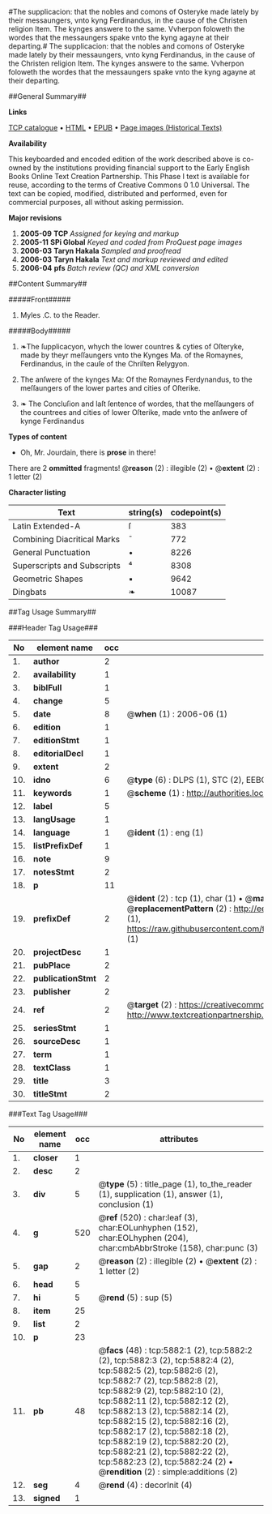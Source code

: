 #The supplicacion: that the nobles and comons of Osteryke made lately by their messaungers, vnto kyng Ferdinandus, in the cause of the Christen religion Item. The kynges answere to the same. Vvherpon foloweth the wordes that the messaungers spake vnto the kyng agayne at their departing.#
The supplicacion: that the nobles and comons of Osteryke made lately by their messaungers, vnto kyng Ferdinandus, in the cause of the Christen religion Item. The kynges answere to the same. Vvherpon foloweth the wordes that the messaungers spake vnto the kyng agayne at their departing.

##General Summary##

**Links**

[TCP catalogue](http://www.ota.ox.ac.uk/tcp/)  • 
[HTML](http://tei.it.ox.ac.uk/tcp/Texts-HTML/free/A00/A00673.html)  • 
[EPUB](http://tei.it.ox.ac.uk/tcp/Texts-EPUB/free/A00/A00673.epub) • 
[Page images (Historical Texts)](https://data.historicaltexts.jisc.ac.uk/view?pubId=eebo-99841307e&pageId=eebo-99841307e-5882-1)

**Availability**

This keyboarded and encoded edition of the
	       work described above is co-owned by the institutions
	       providing financial support to the Early English Books
	       Online Text Creation Partnership. This Phase I text is
	       available for reuse, according to the terms of Creative
	       Commons 0 1.0 Universal. The text can be copied,
	       modified, distributed and performed, even for
	       commercial purposes, all without asking permission.

**Major revisions**

1. __2005-09__ __TCP__ *Assigned for keying and markup*
1. __2005-11__ __SPi Global__ *Keyed and coded from ProQuest page images*
1. __2006-03__ __Taryn Hakala__ *Sampled and proofread*
1. __2006-03__ __Taryn Hakala__ *Text and markup reviewed and edited*
1. __2006-04__ __pfs__ *Batch review (QC) and XML conversion*

##Content Summary##

#####Front#####

1. Myles .C. to the Reader.

#####Body#####

1. ❧The ſupplicacyon, whych the lower countres & cyties of Oſteryke, made by theyr meſſaungers vnto the Kynges Ma. of the Romaynes, Ferdinandus, in the cauſe of the Chriſten Relygyon.

1. The anſwere of the kynges Ma: Of the Romaynes Ferdynandus, to the meſſaungers of the lower partes and cities of Oſterike.

1. ❧ The Concluſion and laſt ſentence of wordes, that the meſſaungers of the countrees and cities of lower Oſterike, made vnto the anſwere of kynge Ferdinandus

**Types of content**

  * Oh, Mr. Jourdain, there is **prose** in there!

There are 2 **ommitted** fragments! 
 @__reason__ (2) : illegible (2)  •  @__extent__ (2) : 1 letter (2)

**Character listing**


|Text|string(s)|codepoint(s)|
|---|---|---|
|Latin Extended-A|ſ|383|
|Combining             Diacritical Marks|̄|772|
|General Punctuation|•|8226|
|Superscripts             and Subscripts|⁴|8308|
|Geometric Shapes|▪|9642|
|Dingbats|❧|10087|

##Tag Usage Summary##

###Header Tag Usage###

|No|element name|occ|attributes|
|---|---|---|---|
|1.|__author__|2||
|2.|__availability__|1||
|3.|__biblFull__|1||
|4.|__change__|5||
|5.|__date__|8| @__when__ (1) : 2006-06 (1)|
|6.|__edition__|1||
|7.|__editionStmt__|1||
|8.|__editorialDecl__|1||
|9.|__extent__|2||
|10.|__idno__|6| @__type__ (6) : DLPS (1), STC (2), EEBO-CITATION (1), PROQUEST (1), VID (1)|
|11.|__keywords__|1| @__scheme__ (1) : http://authorities.loc.gov/ (1)|
|12.|__label__|5||
|13.|__langUsage__|1||
|14.|__language__|1| @__ident__ (1) : eng (1)|
|15.|__listPrefixDef__|1||
|16.|__note__|9||
|17.|__notesStmt__|2||
|18.|__p__|11||
|19.|__prefixDef__|2| @__ident__ (2) : tcp (1), char (1)  •  @__matchPattern__ (2) : ([0-9\-]+):([0-9IVX]+) (1), (.+) (1)  •  @__replacementPattern__ (2) : http://eebo.chadwyck.com/downloadtiff?vid=$1&page=$2 (1), https://raw.githubusercontent.com/textcreationpartnership/Texts/master/tcpchars.xml#$1 (1)|
|20.|__projectDesc__|1||
|21.|__pubPlace__|2||
|22.|__publicationStmt__|2||
|23.|__publisher__|2||
|24.|__ref__|2| @__target__ (2) : https://creativecommons.org/publicdomain/zero/1.0/ (1), http://www.textcreationpartnership.org/docs/. (1)|
|25.|__seriesStmt__|1||
|26.|__sourceDesc__|1||
|27.|__term__|1||
|28.|__textClass__|1||
|29.|__title__|3||
|30.|__titleStmt__|2||


###Text Tag Usage###

|No|element name|occ|attributes|
|---|---|---|---|
|1.|__closer__|1||
|2.|__desc__|2||
|3.|__div__|5| @__type__ (5) : title_page (1), to_the_reader (1), supplication (1), answer (1), conclusion (1)|
|4.|__g__|520| @__ref__ (520) : char:leaf (3), char:EOLunhyphen (152), char:EOLhyphen (204), char:cmbAbbrStroke (158), char:punc (3)|
|5.|__gap__|2| @__reason__ (2) : illegible (2)  •  @__extent__ (2) : 1 letter (2)|
|6.|__head__|5||
|7.|__hi__|5| @__rend__ (5) : sup (5)|
|8.|__item__|25||
|9.|__list__|2||
|10.|__p__|23||
|11.|__pb__|48| @__facs__ (48) : tcp:5882:1 (2), tcp:5882:2 (2), tcp:5882:3 (2), tcp:5882:4 (2), tcp:5882:5 (2), tcp:5882:6 (2), tcp:5882:7 (2), tcp:5882:8 (2), tcp:5882:9 (2), tcp:5882:10 (2), tcp:5882:11 (2), tcp:5882:12 (2), tcp:5882:13 (2), tcp:5882:14 (2), tcp:5882:15 (2), tcp:5882:16 (2), tcp:5882:17 (2), tcp:5882:18 (2), tcp:5882:19 (2), tcp:5882:20 (2), tcp:5882:21 (2), tcp:5882:22 (2), tcp:5882:23 (2), tcp:5882:24 (2)  •  @__rendition__ (2) : simple:additions (2)|
|12.|__seg__|4| @__rend__ (4) : decorInit (4)|
|13.|__signed__|1||

